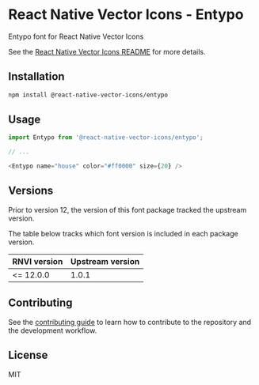 # React Native Vector Icons - Entypo

Entypo font for React Native Vector Icons

See the [React Native Vector Icons README](../../README.md) for more details.

## Installation

```sh
npm install @react-native-vector-icons/entypo
```

## Usage

```js
import Entypo from '@react-native-vector-icons/entypo';

// ...

<Entypo name="house" color="#ff0000" size={20} />
```


## Versions

Prior to version 12, the version of this font package tracked the upstream version.

The table below tracks which font version is included in each package version.

| RNVI version | Upstream version |
| ------------ | ---------------- |
| &lt;= 12.0.0 | 1.0.1 |

## Contributing

See the [contributing guide](../../CONTRIBUTING.md) to learn how to contribute to the repository and the development workflow.

## License

MIT
